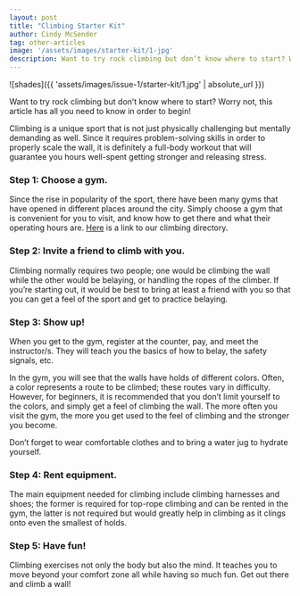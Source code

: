 ```yaml
---
layout: post
title: "Climbing Starter Kit"
author: Cindy McSender
tag: other-articles
image: '/assets/images/starter-kit/1-jpg'
description: Want to try rock climbing but don’t know where to start? Worry not, this article has all you need to know in order to begin!
---
```


![shades]({{ 'assets/images/issue-1/starter-kit/1.jpg' | absolute_url }})

Want to try rock climbing but don’t know where to start? Worry not, this article has all you need to know in order to begin!

Climbing is a unique sport that is not just physically challenging but mentally demanding as well. Since it requires problem-solving skills in order to properly scale the wall, it is definitely a full-body workout that will guarantee you hours well-spent getting stronger and releasing stress.

### Step 1: Choose a gym.
 
Since the rise in popularity of the sport, there have been many gyms that have opened in different places around the city. Simply choose a gym that is convenient for you to visit, and know how to get there and what their operating hours are. [Here](/directory) is a link to our climbing directory.

### Step 2: Invite a friend to climb with you.

Climbing normally requires two people; one would be climbing the wall while the other would be belaying, or handling the ropes of the climber. If you’re starting out, it would be best to bring at least a friend with you so that you can get a feel of the sport and get to practice belaying.

### Step 3: Show up!

When you get to the gym, register at the counter, pay, and meet the instructor/s. They will teach you the basics of how to belay, the safety signals, etc.

In the gym, you will see that the walls have holds of different colors. Often, a color represents a route to be climbed; these routes vary in difficulty. However, for beginners, it is recommended that you don’t limit yourself to the colors, and simply get a feel of climbing the wall. The more often you visit the gym, the more you get used to the feel of climbing and the stronger you become.

Don’t forget to wear comfortable clothes and to bring a water jug to hydrate yourself.

### Step 4: Rent equipment.

The main equipment needed for climbing include climbing harnesses and shoes; the former is required for top-rope climbing and can be rented in the gym, the latter is not required but would greatly help in climbing as it clings onto even the smallest of holds.

### Step 5: Have fun!

Climbing exercises not only the body but also the mind. It teaches you to move beyond your comfort zone all while having so much fun. Get out there and climb a wall!


